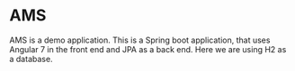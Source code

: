 # AMS
AMS is a demo application.  This is a Spring boot application,  that uses Angular 7 in the front end and JPA as a back end. Here we are using H2 as a database.
